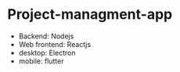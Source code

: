 # Project-managment-app

- Backend: Nodejs
- Web frontend: Reactjs
- desktop: Electron
- mobile: flutter
